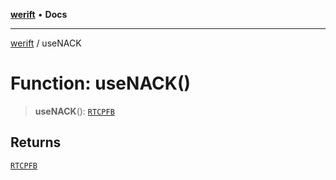 [**werift**](../README.md) • **Docs**

***

[werift](../globals.md) / useNACK

# Function: useNACK()

> **useNACK**(): [`RTCPFB`](../type-aliases/RTCPFB.md)

## Returns

[`RTCPFB`](../type-aliases/RTCPFB.md)
